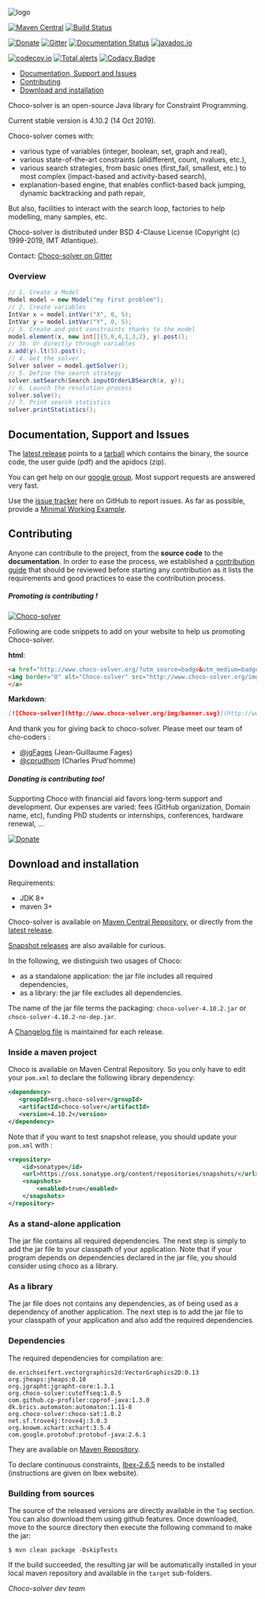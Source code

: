 ![logo](https://github.com/chocoteam/choco-solver/blob/master/solver/src/resources/png/ChocoLogo-160x135.png)

[![Maven Central](https://maven-badges.herokuapp.com/maven-central/org.choco-solver/choco-solver/badge.svg)](https://maven-badges.herokuapp.com/maven-central/org.choco-solver/choco-solver)
[![Build Status](https://travis-ci.org/chocoteam/choco-solver.svg?branch=master)](https://travis-ci.org/chocoteam/choco-solver)

[![Donate](https://img.shields.io/badge/Donate-PayPal-green.svg)](https://www.paypal.com/cgi-bin/webscr?cmd=_s-xclick&hosted_button_id=2GHMNLTP4MCL8)
[![Gitter](https://badges.gitter.im/Join%20Chat.svg)](https://gitter.im/chocoteam/choco-solver?utm_source=badge&utm_medium=badge&utm_campaign=pr-badge) 
[![Documentation Status](https://readthedocs.org/projects/choco-solver/badge/?version=latest)](http://choco-solver.readthedocs.io/en/latest/?badge=latest)
[![javadoc.io](https://javadoc.io/badge2/org.choco-solver/choco-solver/javadoc.io.svg)](https://javadoc.io/doc/org.choco-solver/choco-solver)

[![codecov.io](https://codecov.io/github/chocoteam/choco-solver/coverage.svg?branch=master)](https://codecov.io/github/chocoteam/choco-solver?branch=master)
[![Total alerts](https://img.shields.io/lgtm/alerts/g/chocoteam/choco-solver.svg?logo=lgtm&logoWidth=18)](https://lgtm.com/projects/g/chocoteam/choco-solver/alerts/)
[![Codacy Badge](https://api.codacy.com/project/badge/grade/b0ab28bdd7fd4da095ad72c2c46bce57)](https://www.codacy.com/app/cprudhom/choco-solver)

* [Documentation, Support and Issues](#doc)
* [Contributing](#con)
* [Download and installation](#dow)

Choco-solver is an open-source Java library for Constraint Programming.

Current stable version is 4.10.2 (14 Oct 2019).

Choco-solver comes with:
- various type of variables (integer, boolean, set, graph and real),
- various state-of-the-art constraints (alldifferent, count, nvalues, etc.),
- various search strategies, from basic ones (first_fail, smallest, etc.) to most complex (impact-based and activity-based search),
- explanation-based engine, that enables conflict-based back jumping, dynamic backtracking and path repair,

But also, facilities to interact with the search loop, factories to help modelling, many samples, etc.

Choco-solver is distributed under BSD 4-Clause License (Copyright (c) 1999-2019, IMT Atlantique).

Contact: [Choco-solver on Gitter](https://gitter.im/chocoteam/choco-solver#)

### Overview

```java
// 1. Create a Model
Model model = new Model("my first problem");
// 2. Create variables
IntVar x = model.intVar("X", 0, 5);
IntVar y = model.intVar("Y", 0, 5);
// 3. Create and post constraints thanks to the model
model.element(x, new int[]{5,0,4,1,3,2}, y).post();
// 3b. Or directly through variables
x.add(y).lt(5).post();
// 4. Get the solver
Solver solver = model.getSolver();
// 5. Define the search strategy
solver.setSearch(Search.inputOrderLBSearch(x, y));
// 6. Launch the resolution process
solver.solve();
// 7. Print search statistics
solver.printStatistics();
```

<a name="doc"></a>
## Documentation, Support and Issues

The [latest release](https://github.com/chocoteam/choco-solver/releases/latest) points to a 
[tarball](https://github.com/chocoteam/choco-solver/releases/download/4.10.2/choco-4.10.2.zip) which contains
the binary, the source code, the user guide (pdf) and the apidocs (zip).

You can get help on our [google group](https://groups.google.com/forum/#!forum/choco-solver).
Most support requests are answered very fast.

Use the [issue tracker](https://github.com/chocoteam/choco-solver/issues) here on GitHub to report issues.
As far as possible, provide a [Minimal Working Example](https://en.wikipedia.org/wiki/Minimal_Working_Example).

<a name="con"></a>
## Contributing

Anyone can contribute to the project, from the **source code** to the **documentation**.
In order to ease the process, we established a [contribution guide](CONTRIBUTING.md)
that should be reviewed before starting any contribution as
it lists the requirements and good practices to ease the contribution process.

##### Promoting is contributing !  

[![Choco-solver](http://www.choco-solver.org/img/banner.svg)](http://www.choco-solver.org/?utm_source=badge&utm_medium=badge&utm_campaign=badge)

Following are code snippets to add on your website to help us promoting Choco-solver.

**html**:

```html
<a href="http://www.choco-solver.org/?utm_source=badge&utm_medium=badge&utm_campaign=badge">
<img border="0" alt="Choco-solver" src="http://www.choco-solver.org/img/banner.svg" width="160" height="18">
</a>
```

**Markdown**:

```md
[![Choco-solver](http://www.choco-solver.org/img/banner.svg)](http://www.choco-solver.org/?utm_source=badge&utm_medium=badge&utm_campaign=badge)
```

And thank you for giving back to choco-solver.
Please meet our team of cho-coders : 

- [@jgFages](https://github.com/jgFages) (Jean-Guillaume Fages)
- [@cprudhom](https://github.com/cprudhom) (Charles Prud'homme)


##### Donating is contributing too!

Supporting Choco with financial aid favors long-term support and development.
Our expenses are varied: fees (GitHub organization, Domain name, etc), funding PhD students or internships, conferences, hardware renewal, ...

[![Donate](https://img.shields.io/badge/Donate-PayPal-green.svg)](https://www.paypal.com/cgi-bin/webscr?cmd=_s-xclick&hosted_button_id=2GHMNLTP4MCL8)


<a name="dow"></a>
## Download and installation ##

Requirements:
* JDK 8+
* maven 3+

Choco-solver is available on [Maven Central Repository](http://search.maven.org/#search%7Cgav%7C1%7Cg%3A%22org.choco-solver%22%20AND%20a%3A%22choco-solver%22),
or directly from the [latest release](https://github.com/chocoteam/choco-solver/releases/latest).

[Snapshot releases](https://oss.sonatype.org/content/repositories/snapshots/org/choco-solver/choco-solver/) are also available for curious.

In the following, we distinguish two usages of Choco:

- as a standalone application: the jar file includes all required dependencies,
- as a library: the jar file excludes all dependencies.

The name of the jar file terms the packaging: `choco-solver-4.10.2.jar` or `choco-solver-4.10.2-no-dep.jar`.

A [Changelog file](./CHANGES.md) is maintained for each release.

### Inside a maven project ###

Choco is available on Maven Central Repository.
So you only have to edit your `pom.xml` to declare the following library dependency:

```xml
<dependency>
   <groupId>org.choco-solver</groupId>
   <artifactId>choco-solver</artifactId>
   <version>4.10.2</version>
</dependency>
```

Note that if you want to test snapshot release, you should update your `pom.xml` with :

```xml
<repository>
    <id>sonatype</id>
    <url>https://oss.sonatype.org/content/repositories/snapshots/</url>
    <snapshots>
        <enabled>true</enabled>
    </snapshots>
</repository>
```

### As a stand-alone application ###

The jar file contains all required dependencies.
The next step is simply to add the jar file to your classpath of your application.
Note that if your program depends on dependencies declared in the jar file,
you should consider using choco as a library.

### As a library ###

The jar file does not contains any dependencies,
as of being used as a dependency of another application.
The next step is to add the jar file to your classpath of your application and also add the required dependencies.


### Dependencies ###

The required dependencies for compilation are:

    de.erichseifert.vectorgraphics2d:VectorGraphics2D:0.13
    org.jheaps:jheaps:0.10
    org.jgrapht:jgrapht-core:1.3.1
    org.choco-solver:cutoffseq:1.0.5
    com.github.cp-profiler:cpprof-java:1.3.0
    dk.brics.automaton:automaton:1.11-8
    org.choco-solver:choco-sat:1.0.2
    net.sf.trove4j:trove4j:3.0.3
    org.knowm.xchart:xchart:3.5.4
    com.google.protobuf:protobuf-java:2.6.1


They are available on [Maven Repository](http://mvnrepository.com/).

To declare continuous constraints, [Ibex-2.6.5](http://www.ibex-lib.org/download) needs to be installed
(instructions are given on Ibex website).


### Building from sources ###

The source of the released versions are directly available in the `Tag` section.
You can also download them using github features.
Once downloaded, move to the source directory then execute the following command
to make the jar:

    $ mvn clean package -DskipTests

If the build succeeded, the resulting jar will be automatically
installed in your local maven repository and available in the `target` sub-folders.



_Choco-solver dev team_
